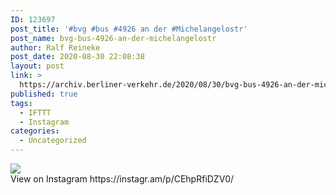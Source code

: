 ```yaml
---
ID: 123697
post_title: '#bvg #bus #4926 an der #Michelangelostr'
post_name: bvg-bus-4926-an-der-michelangelostr
author: Ralf Reineke
post_date: 2020-08-30 22:08:38
layout: post
link: >
  https://archiv.berliner-verkehr.de/2020/08/30/bvg-bus-4926-an-der-michelangelostr/
published: true
tags:
  - IFTTT
  - Instagram
categories:
  - Uncategorized
---
```

<div><img src='https://scontent-iad3-1.cdninstagram.com/v/t51.29350-15/118520698_1506326029555055_86774571766376450_n.jpg?_nc_cat=100&_nc_sid=8ae9d6&_nc_ohc=SVNJbCuBjmEAX9Mg8mS&_nc_ht=scontent-iad3-1.cdninstagram.com&oh=6210693b0a2ee8c7a8352122308a9aea&oe=5F732A3A' style='max-width:600px;' /><br/><div>View on Instagram https://instagr.am/p/CEhpRfiDZV0/</div></div>